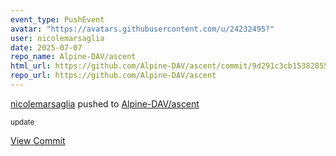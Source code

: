 ```yaml
---
event_type: PushEvent
avatar: "https://avatars.githubusercontent.com/u/24232495?"
user: nicolemarsaglia
date: 2025-07-07
repo_name: Alpine-DAV/ascent
html_url: https://github.com/Alpine-DAV/ascent/commit/9d291c3cb15382855ad1e51d15cfbb8436177dd2
repo_url: https://github.com/Alpine-DAV/ascent
---
```


<a href='https://github.com/nicolemarsaglia' target='_blank'>nicolemarsaglia</a> pushed to <a href='https://github.com/Alpine-DAV/ascent' target='_blank'>Alpine-DAV/ascent</a>

<small>update</small>

<a href='https://github.com/Alpine-DAV/ascent/commit/9d291c3cb15382855ad1e51d15cfbb8436177dd2' target='_blank'>View Commit</a>